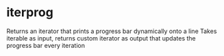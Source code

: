 iterprog
========

Returns an iterator that prints a progress bar dynamically onto a line
Takes iterable as input, returns custom iterator as output that updates the progress bar every iteration
